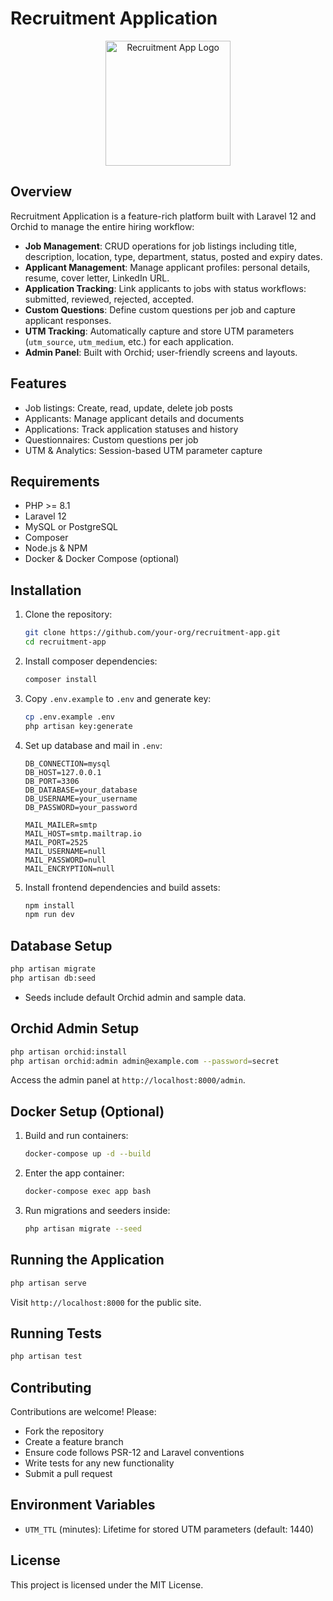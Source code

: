 # Recruitment Application

<p align="center">
  <img src="public/assets/images/logo.png" alt="Recruitment App Logo" width="200">
</p>

## Overview

Recruitment Application is a feature-rich platform built with Laravel 12 and Orchid to manage the entire hiring workflow:

- **Job Management**: CRUD operations for job listings including title, description, location, type, department, status, posted and expiry dates.
- **Applicant Management**: Manage applicant profiles: personal details, resume, cover letter, LinkedIn URL.
- **Application Tracking**: Link applicants to jobs with status workflows: submitted, reviewed, rejected, accepted.
- **Custom Questions**: Define custom questions per job and capture applicant responses.
- **UTM Tracking**: Automatically capture and store UTM parameters (`utm_source`, `utm_medium`, etc.) for each application.
- **Admin Panel**: Built with Orchid; user-friendly screens and layouts.

## Features

- Job listings: Create, read, update, delete job posts
- Applicants: Manage applicant details and documents
- Applications: Track application statuses and history
- Questionnaires: Custom questions per job
- UTM & Analytics: Session-based UTM parameter capture

## Requirements

- PHP >= 8.1
- Laravel 12
- MySQL or PostgreSQL
- Composer
- Node.js & NPM
- Docker & Docker Compose (optional)

## Installation

1. Clone the repository:
   ```bash
   git clone https://github.com/your-org/recruitment-app.git
   cd recruitment-app
   ```

2. Install composer dependencies:
   ```bash
   composer install
   ```

3. Copy `.env.example` to `.env` and generate key:
   ```bash
   cp .env.example .env
   php artisan key:generate
   ```

4. Set up database and mail in `.env`:
   ```dotenv
   DB_CONNECTION=mysql
   DB_HOST=127.0.0.1
   DB_PORT=3306
   DB_DATABASE=your_database
   DB_USERNAME=your_username
   DB_PASSWORD=your_password

   MAIL_MAILER=smtp
   MAIL_HOST=smtp.mailtrap.io
   MAIL_PORT=2525
   MAIL_USERNAME=null
   MAIL_PASSWORD=null
   MAIL_ENCRYPTION=null
   ```

5. Install frontend dependencies and build assets:
   ```bash
   npm install
   npm run dev
   ```

## Database Setup

```bash
php artisan migrate
php artisan db:seed
```

- Seeds include default Orchid admin and sample data.

## Orchid Admin Setup

```bash
php artisan orchid:install
php artisan orchid:admin admin@example.com --password=secret
```

Access the admin panel at `http://localhost:8000/admin`.

## Docker Setup (Optional)

1. Build and run containers:
   ```bash
   docker-compose up -d --build
   ```
2. Enter the app container:
   ```bash
   docker-compose exec app bash
   ```
3. Run migrations and seeders inside:
   ```bash
   php artisan migrate --seed
   ```

## Running the Application

```bash
php artisan serve
```
Visit `http://localhost:8000` for the public site.

## Running Tests

```bash
php artisan test
```

## Contributing

Contributions are welcome! Please:
- Fork the repository
- Create a feature branch
- Ensure code follows PSR-12 and Laravel conventions
- Write tests for any new functionality
- Submit a pull request

## Environment Variables

- `UTM_TTL` (minutes): Lifetime for stored UTM parameters (default: 1440)

## License

This project is licensed under the MIT License.
